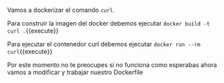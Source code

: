Vamos a dockerizar el comando `curl`.

Para construir la imagen del docker debemos ejecutar `docker build -t curl .`{{execute}}

Para ejecutar el contenedor curl debemos ejecutar `docker run --rm curl`{{execute}}

Por este momento no te preocupes si no funciona como esperabas ahora vamos a modificar y trabajar
nuestro Dockerfile
